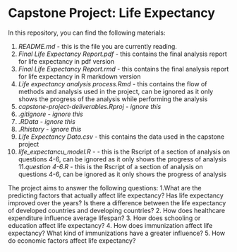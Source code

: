# Capstone Project: Life Expectancy

In this repository, you can find the following materials: 

1. *README.md* - this is the file you are currently reading. 
2. *Final Life Expectancy Report.pdf* - this contains the final analysis report for life expectancy in pdf version
3. *Final Life Expectancy Report.rmd* - this contains the final analysis report for life expectancy in R markdown version
4. *Life expectancy analysis process.Rmd* - this contains the flow of methods and analysis used in the project, can be ignored as it only shows the progress of the analysis while performing the analysis
5. *capstone-project-deliverables.Rproj* - *ignore this*
6. *.gitignore* - *ignore this*
7. *.RData* - *ignore this*
8. *.Rhistory* - *ignore this*
9. *Life Expectancy Data.csv* - this contains the data used in the capstone project
10. *life_expectancu_model.R -* - this is the Rscript of a section of analysis on questions 4-6, can be ignored as it only shows the progress of analysis
11.*question 4-6.R* - this is the Rscript of a section of analysis on questions 4-6, can be ignored as it only shows the progress of analysis

The project aims to answer the following questions: 
1.What are the predicting factors that actually affect life expectancy? Has life expectancy improved over the years? Is there a difference between the life expectancy of developed countries and developing countries?
2. How does healthcare expenditure influence average lifespan?
3. How does schooling or education affect life expectancy?
4. How does immunization affect life expectancy? What kind of immunizations have a greater influence?
5. How do economic factors affect life expectancy? 


